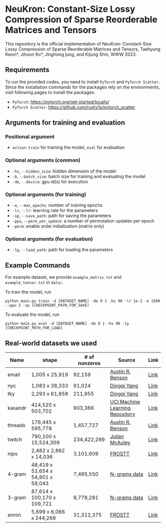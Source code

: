 # NeuKron: Constant-Size Lossy Compression of Sparse Reorderable Matrices and Tensors

This repository is the official implementation of NeuKron: Constant-Size Lossy Compression of Sparse Reorderable Matrices and Tensors, Taehyung Kwon*, Jihoon Ko*, Jinghong jung, and Kijung Shin, WWW 2023.

## Requirements

To run the provided codes, you need to install `PyTorch` and `PyTorch Scatter`. Since the installation commands for the packages rely on the environments, visit following pages to install the packages:

- `PyTorch`: https://pytorch.org/get-started/locally/
- `PyTorch Scatter`: https://github.com/rusty1s/pytorch_scatter

## Arguments for training and evaluation

### Positional argument
- `action`: `train` for training the model, `eval` for evaluation

### Optional arguments (common)
- `-hs`, `--hidden_size`: hidden dimension of the model
- `-b`, `--batch_size`: batch size for training and evaluating the model
- `-de`, `--device`: gpu id(s) for execution

### Optional arguments (for training)
- `-e`, `--max_epochs`: number of training epochs
- `-lr`, `--lr`: learning rate for the parameters
- `-sp`, `--save_path`: path for saving the parameters
- `-ppu`, `--perm_per_update`: a number of permutation updates per epoch
- `-perm`: enable order initialization (matrix only)

### Optional arguments (for evaluation)
- `-lp`, `--load_path`: path for loading the parameters

## Example Commands

For example dataset, we provide ```example_matrix.txt``` and ```example_tensor.txt``` in `data/`.

To train the model, run
```
python main.py train -d [DATASET_NAME] -de 0 1 -hs 90 -lr 1e-2 -e 1500 --ppu 2 -sp [CHECKPOINT_PATH_FOR_SAVE]
```

To evaluate the model, run
```
python main.py eval -d [DATASET_NAME] -de 0 1 -hs 90 -lp [CHECKPOINT_PATH_FOR_LOAD]
```

## Real-world datasets we used

|Name|shape|# of nonzeros|Source|Link|
|-|-|-|-|-|
|email|1,005 x 25,919|92,159|[Austin R. Benson](https://www.cs.cornell.edu/~arb/data/email-Eu/)|[Link](https://drive.google.com/open?id=1oFnrRaLPlYCNgABInjjW8fUgui49eOZN)|
|nyc|1,083 x 38,333|91,024|[Dingqi Yang](https://sites.google.com/site/yangdingqi/home/foursquare-dataset)|[Link](http://www.google.com/url?q=http%3A%2F%2Fwww-public.it-sudparis.eu%2F~zhang_da%2Fpub%2Fdataset_tsmc2014.zip&sa=D&sntz=1&usg=AFQjCNG04iQk2xN3SLlG7X4r1fGjb88Tpw)|
|tky|2,293 x 61,858|211,955|[Dingqi Yang](https://sites.google.com/site/yangdingqi/home/foursquare-dataset)|[Link](http://www.google.com/url?q=http%3A%2F%2Fwww-public.it-sudparis.eu%2F~zhang_da%2Fpub%2Fdataset_tsmc2014.zip&sa=D&sntz=1&usg=AFQjCNG04iQk2xN3SLlG7X4r1fGjb88Tpw)|
|kasandr|414,520 x 503,702|903,366|[UCI Machine Learning Repository](https://archive.ics.uci.edu/ml/datasets/KASANDR)|[Link](https://archive.ics.uci.edu/ml/datasets/KASANDR)|
|threads|176,445 x 595,778|1,457,727|[Austin R. Benson](https://www.cs.cornell.edu/~arb/data/threads-math-sx/)|[Link](https://drive.google.com/open?id=1aoNCO5IfY14cIKyTir-qAZl78sgMixhA)|
|twitch|790,100 x 15,524,309|234,422,289|[Julian McAuley](https://cseweb.ucsd.edu/~jmcauley/datasets.html#twitch)|[Link](https://www.google.com/url?q=https://drive.google.com/drive/folders/1BD8m7a8m7onaifZay05yYjaLxyVV40si?usp%3Dsharing&source=gmail-html&ust=1629428377164000&usg=AFQjCNFXimN1hHftvhgIu5iKUTZiOsep8A)|
|nips|2,482 x 2,862 x 14,036|3,101,609|[FROSTT](http://frostt.io/tensors/nips/)|[Link](https://s3.us-east-2.amazonaws.com/frostt/frostt_data/nips/nips.tns.gz)|
|4-gram|48,419 x 53,654 x 54,801 x 58,043|7,495,550|[N-grams data](https://www.ngrams.info/download_coha.asp)|[Link](https://www.ngrams.info/download_coha.asp)|
|3-gram|87,614 x 100,170 x 109,721|9,778,281|[N-grams data](https://www.ngrams.info/download_coha.asp)|[Link](https://www.ngrams.info/download_coha.asp)|
|enron|5,699 x 6,066 x 244,268|31,312,375|[FROSTT](http://frostt.io/tensors/enron/)|[Link](https://s3.us-east-2.amazonaws.com/frostt/frostt_data/enron/enron.tns.gz)|
